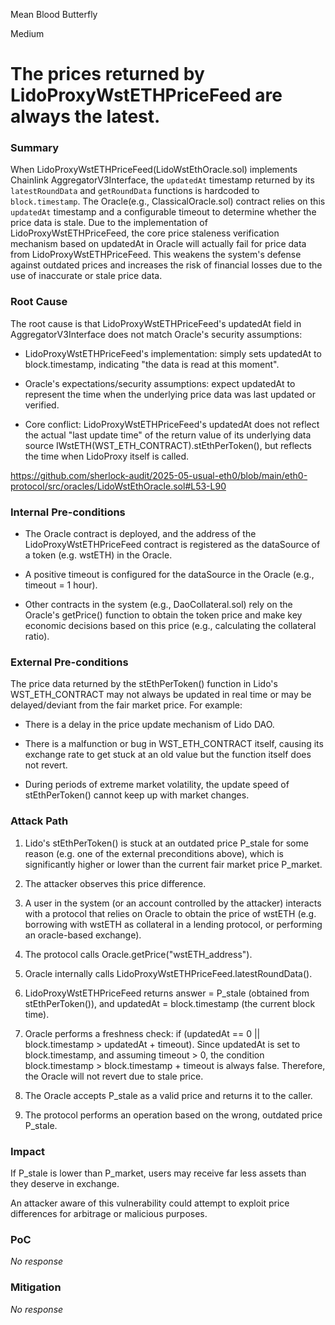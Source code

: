 Mean Blood Butterfly

Medium

# The prices returned by LidoProxyWstETHPriceFeed are always the latest.

### Summary

When LidoProxyWstETHPriceFeed(LidoWstEthOracle.sol) implements Chainlink AggregatorV3Interface, the `updatedAt` timestamp returned by its `latestRoundData` and `getRoundData` functions is hardcoded to `block.timestamp`. The Oracle(e.g., ClassicalOracle.sol) contract relies on this `updatedAt` timestamp and a configurable timeout to determine whether the price data is stale. Due to the implementation of LidoProxyWstETHPriceFeed, the core price staleness verification mechanism based on updatedAt in Oracle will actually fail for price data from LidoProxyWstETHPriceFeed. This weakens the system's defense against outdated prices and increases the risk of financial losses due to the use of inaccurate or stale price data.

### Root Cause

The root cause is that LidoProxyWstETHPriceFeed's updatedAt field in AggregatorV3Interface does not match Oracle's security assumptions:

- LidoProxyWstETHPriceFeed's implementation: simply sets updatedAt to block.timestamp, indicating "the data is read at this moment".

- Oracle's expectations/security assumptions: expect updatedAt to represent the time when the underlying price data was last updated or verified.

- Core conflict: LidoProxyWstETHPriceFeed's updatedAt does not reflect the actual "last update time" of the return value of its underlying data source IWstETH(WST_ETH_CONTRACT).stEthPerToken(), but reflects the time when LidoProxy itself is called.

https://github.com/sherlock-audit/2025-05-usual-eth0/blob/main/eth0-protocol/src/oracles/LidoWstEthOracle.sol#L53-L90

### Internal Pre-conditions

- The Oracle contract is deployed, and the address of the LidoProxyWstETHPriceFeed contract is registered as the dataSource of a token (e.g. wstETH) in the Oracle.

- A positive timeout is configured for the dataSource in the Oracle (e.g., timeout = 1 hour).

- Other contracts in the system (e.g., DaoCollateral.sol) rely on the Oracle's getPrice() function to obtain the token price and make key economic decisions based on this price (e.g., calculating the collateral ratio).

### External Pre-conditions

The price data returned by the stEthPerToken() function in Lido's WST_ETH_CONTRACT may not always be updated in real time or may be delayed/deviant from the fair market price. For example:

- There is a delay in the price update mechanism of Lido DAO.

- There is a malfunction or bug in WST_ETH_CONTRACT itself, causing its exchange rate to get stuck at an old value but the function itself does not revert.

- During periods of extreme market volatility, the update speed of stEthPerToken() cannot keep up with market changes.

### Attack Path

1. Lido's stEthPerToken() is stuck at an outdated price P_stale for some reason (e.g. one of the external preconditions above), which is significantly higher or lower than the current fair market price P_market.

2. The attacker observes this price difference.

3. A user in the system (or an account controlled by the attacker) interacts with a protocol that relies on Oracle to obtain the price of wstETH (e.g. borrowing with wstETH as collateral in a lending protocol, or performing an oracle-based exchange).

4. The protocol calls Oracle.getPrice("wstETH_address").

5. Oracle internally calls LidoProxyWstETHPriceFeed.latestRoundData().

6. LidoProxyWstETHPriceFeed returns answer = P_stale (obtained from stEthPerToken()), and updatedAt = block.timestamp (the current block time).

7. Oracle performs a freshness check: if (updatedAt == 0 || block.timestamp > updatedAt + timeout). Since updatedAt is set to block.timestamp, and assuming timeout > 0, the condition block.timestamp > block.timestamp + timeout is always false. Therefore, the Oracle will not revert due to stale price.

8. The Oracle accepts P_stale as a valid price and returns it to the caller.

9. The protocol performs an operation based on the wrong, outdated price P_stale.



### Impact

If P_stale is lower than P_market, users may receive far less assets than they deserve in exchange.

An attacker aware of this vulnerability could attempt to exploit price differences for arbitrage or malicious purposes.

### PoC

_No response_

### Mitigation

_No response_